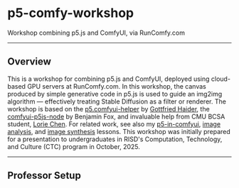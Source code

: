 # p5-comfy-workshop

Workshop combining p5.js and ComfyUI, via RunComfy.com

---

## Overview

This is a workshop for combining p5.js and ComfyUI, deployed using cloud-based GPU servers at RunComfy.com. In this workshop, the canvas produced by simple generative code in p5.js is used to guide an img2img algorithm — effectively treating Stable Diffusion as a filter or renderer. The workshop is based on the [p5.comfyui-helper](https://github.com/gohai/p5.comfyui-helper) by [Gottfried Haider](https://github.com/gohai), the [comfyui-p5js-node](https://github.com/tracerstar/comfyui-p5js-node) by Benjamin Fox, and invaluable help from CMU BCSA student, [Lorie Chen](https://github.com/ylchen333/p5.comfyui-helper/tree/main?tab=readme-ov-file). For related work, see also my [p5-in-comfyui](https://github.com/golanlevin/p5-in-comfyui), [image analysis](https://github.com/golanlevin/60-212/tree/main/lectures/comfy/image_analysis), and [image synthesis](https://github.com/golanlevin/60-212/tree/main/lectures/comfy/image_synthesis) lessons. This workshop was initially prepared for a presentation to undergraduates in RISD's Computation, Technology, and Culture (CTC) program in October, 2025. 

---

## Professor Setup 




